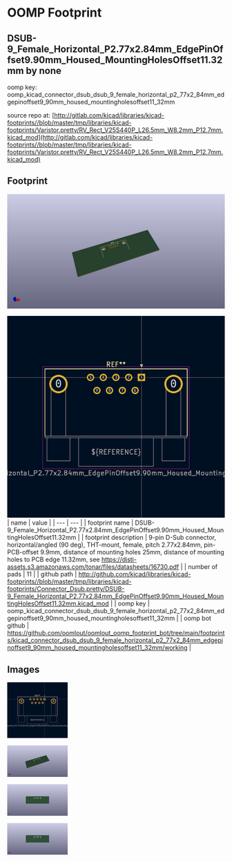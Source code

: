 # OOMP Footprint  
## DSUB-9_Female_Horizontal_P2.77x2.84mm_EdgePinOffset9.90mm_Housed_MountingHolesOffset11.32mm  by none  
  
oomp key: oomp_kicad_connector_dsub_dsub_9_female_horizontal_p2_77x2_84mm_edgepinoffset9_90mm_housed_mountingholesoffset11_32mm  
  
source repo at: [http://gitlab.com/kicad/libraries/kicad-footprints//blob/master/tmp/libraries/kicad-footprints/Varistor.pretty/RV_Rect_V25S440P_L26.5mm_W8.2mm_P12.7mm.kicad_mod](http://gitlab.com/kicad/libraries/kicad-footprints//blob/master/tmp/libraries/kicad-footprints/Varistor.pretty/RV_Rect_V25S440P_L26.5mm_W8.2mm_P12.7mm.kicad_mod)  
## Footprint  
  
[![working_kicad_pcb_3d.png](working_kicad_pcb_3d_600.png)](working_kicad_pcb_3d.png)  
  
[![working.png](working_600.png)](working.png)  
| name | value | 
| --- | --- | 
| footprint name | DSUB-9_Female_Horizontal_P2.77x2.84mm_EdgePinOffset9.90mm_Housed_MountingHolesOffset11.32mm | 
| footprint description | 9-pin D-Sub connector, horizontal/angled (90 deg), THT-mount, female, pitch 2.77x2.84mm, pin-PCB-offset 9.9mm, distance of mounting holes 25mm, distance of mounting holes to PCB edge 11.32mm, see https://disti-assets.s3.amazonaws.com/tonar/files/datasheets/16730.pdf | 
| number of pads | 11 | 
| github path | http://github.com/kicad/libraries/kicad-footprints//blob/master/tmp/libraries/kicad-footprints/Connector_Dsub.pretty/DSUB-9_Female_Horizontal_P2.77x2.84mm_EdgePinOffset9.90mm_Housed_MountingHolesOffset11.32mm.kicad_mod | 
| oomp key | oomp_kicad_connector_dsub_dsub_9_female_horizontal_p2_77x2_84mm_edgepinoffset9_90mm_housed_mountingholesoffset11_32mm | 
| oomp bot github | https://github.com/oomlout/oomlout_oomp_footprint_bot/tree/main/footprints/kicad_connector_dsub_dsub_9_female_horizontal_p2_77x2_84mm_edgepinoffset9_90mm_housed_mountingholesoffset11_32mm/working | 
## Images  
  
[![working.png](working_140.png)](working.png)  
  
[![working_kicad_pcb_3d.png](working_kicad_pcb_3d_140.png)](working_kicad_pcb_3d.png)  
  
[![working_kicad_pcb_3d_back.png](working_kicad_pcb_3d_back_140.png)](working_kicad_pcb_3d_back.png)  
  
[![working_kicad_pcb_3d_front.png](working_kicad_pcb_3d_front_140.png)](working_kicad_pcb_3d_front.png)  
